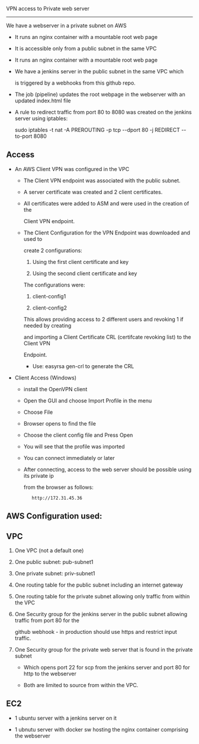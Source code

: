 VPN access to Private web server
***************************

We have a webserver in a private subnet on AWS

- It runs an nginx container with a mountable root web page

- It is accessible only from a public subnet in the same VPC

- It runs an nginx container with a mountable root web page

- We have a jenkins server in the public subnet in the same VPC which 

  is triggered by a webhooks from this github repo.

- The job (pipeline) updates the root webpage in the webserver with an updated index.html file

- A rule to redirect traffic from port 80 to 8080 was created on the jenkins server using iptables:

  sudo iptables -t nat -A PREROUTING -p tcp --dport 80 -j REDIRECT --to-port 8080

  
Access
------

- An AWS Client VPN was configured in the VPC 

   -  The Client VPN endpoint was associated with the public subnet.

   -  A server certificate was created and 2 client certificates.

   -  All certificates were added to ASM and were used in the creation of the
 
      Client VPN endpoint.

   - The Client Configuration for the VPN Endpoint was downloaded and used to
  
     create 2 configurations:

        1) Using the first client certificate and key

        2) Using the second client certificate and key

     The configurations were:

        1) client-config1

        2) client-config2

     This allows providing access to 2 different users and revoking 1 if needed by creating
  
     and importing a Client Certificate CRL (certifcate revoking list) to the Client VPN

     Endpoint.

      - Use: easyrsa gen-crl to generate the CRL

-  Client Access  (Windows)

     - install the OpenVPN client

     - Open the GUI and choose Import Profile in the menu

     - Choose File

     - Browser opens to find the file

     - Choose the client config file and Press Open

     - You will see that the profile was imported

     - You can connect immediately or later

     - After connecting, access to the web server should be possible using its private ip

       from the browser as follows:

              http://172.31.45.36

AWS Configuration used:
----------------------

VPC
---

1) One VPC (not a default one)

2) One public subnet: pub-subnet1

3) One private subnet:  priv-subnet1

4) One routing table for the public subnet including an internet gateway

5) One routing table for the private subnet allowing only traffic from within the VPC

6) One Security group for the jenkins server in the public subnet allowing traffic from port 80 for the 

   github webhook - in production should use https and restrict input traffic.   

7) One Security group for the private web server that is found in the private subnet

   - Which opens port 22 for scp from the jenkins server and port 80 for http to the webserver

   - Both are limited to source from within the VPC.

EC2
---

   - 1 ubuntu server with a jenkins server on it

   - 1 ubnutu server with docker sw hosting the nginx container comprising the webserver
